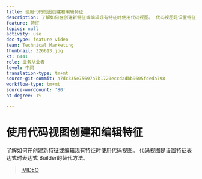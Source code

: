 ```yaml
---
title: 使用代码视图创建和编辑特征
description: 了解如何在创建新特征或编辑现有特征时使用代码视图。 代码视图是设置特征表达式时表达式 Builder的替代方法。
feature: 特征
topics: null
activity: use
doc-type: feature video
team: Technical Marketing
thumbnail: 326613.jpg
kt: 6441
role: 业务从业者
level: 中间
translation-type: tm+mt
source-git-commit: a7dc335e75697a7b1720eccdadbb9605fdeda798
workflow-type: tm+mt
source-wordcount: '80'
ht-degree: 1%

---
```



# 使用代码视图创建和编辑特征

了解如何在创建新特征或编辑现有特征时使用代码视图。 代码视图是设置特征表达式时表达式 Builder的替代方法。

>[!VIDEO](https://video.tv.adobe.com/v/326613/?quality=12&learn=on)
